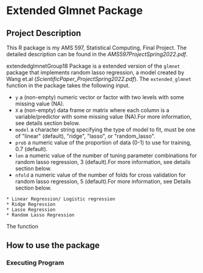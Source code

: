 # Extended Glmnet Package 

## Project Description 
This R package is my AMS 597, Statistical Computing, Final Project. The detailed description can be found in the *AMS597ProjectSpring2022.pdf*. 

extendedglmnetGroup18 Package is a extended version of the `glmnet` package that implements random lasso regression, a model created by Wang et.al (*ScientificPaper_ProjectSpring2022.pdf*). The `extended_glmnet` function in the package takes the following input. 

* `y` a (non-empty) numeric vector or factor with two levels with some missing value (NA).
* `X` a (non-empty) data frame or matrix where each column is a variable/predictor with some missing value (NA).For more information, see details section below.
* `model` a character string specifying the type of model to fit, must be one of "linear" (default), "ridge", "lasso", or "random_lasso".
* `prob` a numeric value of the proportion of data (0-1) to use for training, 0.7 (default).
* `len` a numeric value of the number of tuning parameter combinations for random lasso regression, 3 (default).For more information, see details section below.
* `nfold` a numeric value of the number of folds for cross validation for random lasso regression, 5 (default).For more information, see Details section below.




```
* Linear Regression/ Logistic regression
* Ridge Regression
* Lasso Regression
* Random Lasso Regression
```

The function  


## How to use the package


### Executing Program 

